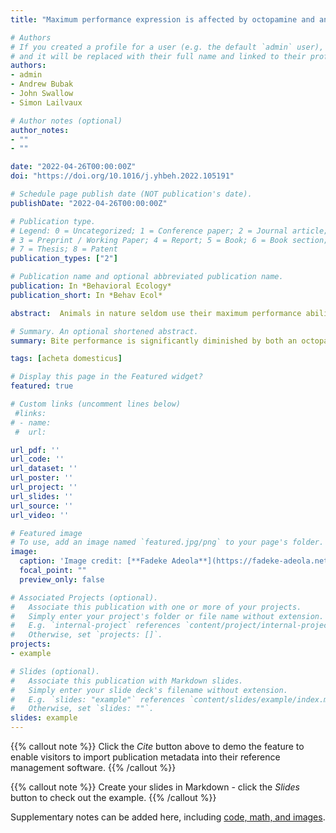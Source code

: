 ```yaml
---
title: "Maximum performance expression is affected by octopamine and antennae removal in Acheta domesticus"

# Authors
# If you created a profile for a user (e.g. the default `admin` user), write the username (folder name) here 
# and it will be replaced with their full name and linked to their profile.
authors:
- admin
- Andrew Bubak 
- John Swallow
- Simon Lailvaux

# Author notes (optional)
author_notes:
- ""
- ""

date: "2022-04-26T00:00:00Z"
doi: "https://doi.org/10.1016/j.yhbeh.2022.105191"

# Schedule page publish date (NOT publication's date).
publishDate: "2022-04-26T00:00:00Z"

# Publication type.
# Legend: 0 = Uncategorized; 1 = Conference paper; 2 = Journal article;
# 3 = Preprint / Working Paper; 4 = Report; 5 = Book; 6 = Book section;
# 7 = Thesis; 8 = Patent
publication_types: ["2"]

# Publication name and optional abbreviated publication name.
publication: In *Behavioral Ecology*
publication_short: In *Behav Ecol*

abstract:  Animals in nature seldom use their maximum performance abilities, likely in part due to context-dependent differences in per- formance motivation. Despite interest in the factors affecting performance expression, the physiological mechanisms underlying variation in performance motivation are poorly understood. We manipulated levels of the biogenic amine octopamine (OA) to test the hypothesis that OA drives motivation to express maximum bite force in male house crickets. We also tested the effect of an- tenna removal on bite force given prior evidence of potential links among antennaectomy, aggression, and OA. We found that administration of an OA antagonist, epinastine, significantly decreases realized maximum bite force, as does antenna removal. In addition, the performance decrement induced by antennaectomy is abolished by administration of excess OA, and that rescue effect is itself nullified by the simultaneous administration of epinastine. These data show that OA is an important mediator of per- formance in insects, and thus of performance motivation, and potentially a promising candidate for the short term manipulation of performance.

# Summary. An optional shortened abstract.
summary: Bite performance is significantly diminished by both an octopamine receptor antagonist and by antenna removal,.

tags: [acheta domesticus]

# Display this page in the Featured widget?
featured: true

# Custom links (uncomment lines below)
 #links: 
# - name: 
 #  url: 

url_pdf: ''
url_code: ''
url_dataset: ''
url_poster: ''
url_project: ''
url_slides: ''
url_source: ''
url_video: ''

# Featured image
# To use, add an image named `featured.jpg/png` to your page's folder. 
image:
  caption: 'Image credit: [**Fadeke Adeola**](https://fadeke-adeola.netlify.app/publication/example/)'
  focal_point: ""
  preview_only: false

# Associated Projects (optional).
#   Associate this publication with one or more of your projects.
#   Simply enter your project's folder or file name without extension.
#   E.g. `internal-project` references `content/project/internal-project/index.md`.
#   Otherwise, set `projects: []`.
projects:
- example

# Slides (optional).
#   Associate this publication with Markdown slides.
#   Simply enter your slide deck's filename without extension.
#   E.g. `slides: "example"` references `content/slides/example/index.md`.
#   Otherwise, set `slides: ""`.
slides: example
---
```



{{% callout note %}}
Click the *Cite* button above to demo the feature to enable visitors to import publication metadata into their reference management software.
{{% /callout %}}

{{% callout note %}}
Create your slides in Markdown - click the *Slides* button to check out the example.
{{% /callout %}}

Supplementary notes can be added here, including [code, math, and images](https://wowchemy.com/docs/writing-markdown-latex/).
